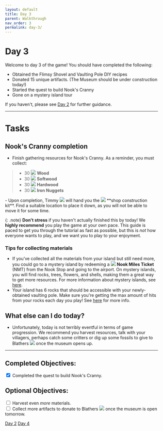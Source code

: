 ```yaml
---
layout: default
title: Day 3
parent: Walkthrough
nav_order: 3
permalink: day-3/
---
```


# Day 3
Welcome to day 3 of the game! You should have completed the following:

- Obtained the Flimsy Shovel and Vaulting Pole DIY recipes
- Donated 15 unique artifacts. (The Museum should be under construction today!) 
- Started the quest to build Nook's Cranny
- Gone on a mystery island tour

If you haven't, please see [Day 2](/acnhbeginners/day-2/) for further guidance.

* * *
# Tasks
## Nook's Cranny completion
- Finish gathering resources for Nook's Cranny. As a reminder, you must collect:
<blockquote>
  <ul>
    <li>30 <span><img src="https://alexislours.github.io/img/MenuIcon/DIYWoodNormal.png" id="inv-icon"></span> <b>Wood</b></li>
    <li>30 <span><img src="https://alexislours.github.io/img/MenuIcon/DIYWoodSoft.png" id="inv-icon"></span> <b>Softwood</b></li>
    <li>30 <span><img src="https://alexislours.github.io/img/MenuIcon/DIYWoodHard.png" id="inv-icon"></span> <b>Hardwood</b></li>
    <li>30 <span><img src="https://alexislours.github.io/img/MenuIcon/OreIron.png" id="inv-icon"></span> <b>Iron Nuggets</b><br></li>
  </ul>
</blockquote>
- Upon completion, Timmy <span><img src="https://alexislours.github.io/img/NpcIcon/rcm.png" id="inv-icon"></span> will hand you the <span><img src="https://alexislours.github.io/img/MenuIcon/TentWhite.png" id="inv-icon"></span> **shop construction kit**. Find a suitable location to place it down, as you will not be able to move it for some time.

{: .note}
**Don't stress** if you haven't actually finished this by today! We **highly recommend** you play the game at your own pace. This guide is paced to get you through the tutorial as fast as possible, but this is *not* how everyone wants to play, and we want you to play to your enjoyment. 

### Tips for collecting materials
- If you’ve collected all the materials from your island but still need more, you could go to a mystery island by redeeming a <span><img src="https://alexislours.github.io/img/MenuIcon/PlaneTicket.png" id="inv-icon"></span> **Nook Miles Ticket** (NMT) from the Nook Stop and going to the airport. On mystery islands, you will find rocks, trees, flowers, and shells, making them a great way to get more resources. For more information about mystery islands, see [here](https://chibisnorlax.github.io/acnhfaq/island-life/#what-are-the-different-mystery-islands-and-what-can-i-find-on-them).
- Your island has 6 rocks that should be accessible with your newly-obtained vaulting pole. Make sure you're getting the max amount of hits from your rocks each day you play! See [here](https://chibisnorlax.github.io/acnhfaq/island-life/#how-can-i-get-8-hits-from-a-rock) for more info.

## What else can I do today?
- Unfortunately, today is not terribly eventful in terms of game progression. We recommend you harvest resources, talk with your villagers, perhaps catch some critters or dig up some fossils to give to Blathers <span><img src="https://alexislours.github.io/img/NpcIcon/owl.png" id="inv-icon"></span> once the museum opens up. 

* * *
## Completed Objectives:
<div>
  <input type="checkbox" checked="yes"/>  
    <label>Completed the quest to build Nook's Cranny.</label> <br>
</div>

## Optional Objectives:
<div>
  <input type="checkbox">
  <label>Harvest even <i>more</i> materials.</label> <br>
  <input type="checkbox">
  <label>Collect more artifacts to donate to Blathers <span><img src="https://alexislours.github.io/img/NpcIcon/owl.png" id="inv-icon"></span> once the museum is open tomorrow.</label><br>
</div>

<a href="/acnhbeginners/day-2" class="btn btn-red" role="button"><span class="icon-arw-Left"></span> Day 2</a>
<a href="/acnhbeginners/day-4" class="btn btn-green" role="button">Day 4 <span class="icon-arw-Right"></span></a>